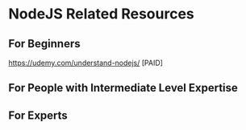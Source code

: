 # NodeJS Related Resources

## For Beginners
https://udemy.com/understand-nodejs/ [PAID]

## For People with Intermediate Level Expertise

## For Experts
